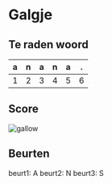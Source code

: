 # Galgje

## Te raden woord

|a|n|a|n|a|.|
|-|-|-|-|-|-|
|1|2|3|4|5|6|

## Score
![gallow](./images/1.png)

## Beurten
beurt1: A
beurt2: N
beurt3: S